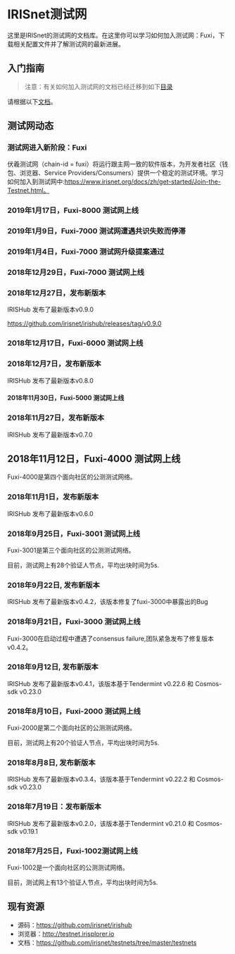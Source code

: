 # IRISnet测试网

这里是IRISnet的测试网的文档库。在这里你可以学习如何加入测试网：Fuxi，下载相关配置文件并了解测试网的最新进展。

## 入门指南

> 注意：有关如何加入测试网的文档已经迁移到如下[目录](https://github.com/irisnet/irishub/tree/master/docs/get-started)

请根据以下[文档](https://github.com/irisnet/irishub/blob/master/docs/get-started/README.md)。

## 测试网动态
### 测试网进入新阶段：Fuxi
伏羲测试网（chain-id = fuxi）将运行跟主网一致的软件版本，为开发者社区（钱包、浏览器、Service Providers/Consumers）提供一个稳定的测试环境。学习如何加入到测试网中:https://www.irisnet.org/docs/zh/get-started/Join-the-Testnet.html。

### 2019年1月17日，Fuxi-8000 测试网上线


### 2019年1月9日，Fuxi-7000 测试网遭遇共识失败而停滞


### 2019年1月4日，Fuxi-7000 测试网升级提案通过


### 2018年12月29日，Fuxi-7000 测试网上线


### 2018年12月27日，发布新版本

IRISHub 发布了最新版本v0.9.0

https://github.com/irisnet/irishub/releases/tag/v0.9.0

### 2018年12月17日，Fuxi-6000 测试网上线


### 2018年12月7日，发布新版本

IRISHub 发布了最新版本v0.8.0

#### 2018年11月30日，Fuxi-5000 测试网上线


### 2018年11月27日，发布新版本

IRISHub 发布了最新版本v0.7.0

## 2018年11月12日，Fuxi-4000 测试网上线

Fuxi-4000是第四个面向社区的公测测试网络。

### 2018年11月1日，发布新版本

IRISHub 发布了最新版本v0.6.0

### 2018年9月25日，Fuxi-3001 测试网上线

Fuxi-3001是第三个面向社区的公测测试网络。

目前，测试网上有28个验证人节点，平均出块时间为5s. 

### 2018年9月22日, 发布新版本

IRISHub 发布了最新版本v0.4.2，该版本修复了fuxi-3000中暴露出的Bug

### 2018年9月21日，Fuxi-3000 测试网上线

Fuxi-3000在启动过程中遭遇了consensus failure,团队紧急发布了修复版本 v0.4.2。


### 2018年9月12日, 发布新版本

IRISHub 发布了最新版本v0.4.1，该版本基于Tendermint v0.22.6 和 Cosmos-sdk v0.23.0

### 2018年8月10日，Fuxi-2000 测试网上线

Fuxi-2000是第二个面向社区的公测测试网络。

目前，测试网上有20个验证人节点，平均出块时间为5s. 

### 2018年8月8日, 发布新版本

IRISHub 发布了最新版本v0.3.4，该版本基于Tendermint v0.22.2 和 Cosmos-sdk v0.23.0


### 2018年7月19日：发布新版本

IRISHub 发布了最新版本v0.2.0，该版本基于Tendermint v0.21.0 和 Cosmos-sdk v0.19.1


### 2018年7月25日，Fuxi-1002测试网上线

Fuxi-1002是一个面向社区的公测测试网络。

目前，测试网上有13个验证人节点，平均出块时间为5s. 

## 现有资源

* 源码：https://github.com/irisnet/irishub
* 浏览器：http://testnet.irisplorer.io 
* 文档：https://github.com/irisnet/testnets/tree/master/testnets



